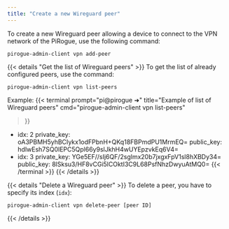 ```yaml
---
title: "Create a new Wireguard peer"
---
```


To create a new Wireguard peer allowing a device to connect to the VPN network of the PiRogue, use the following command:
```shell {title="Add a new Wireguard peer"}
pirogue-admin-client vpn add-peer
```

{{< details "Get the list of Wireguard peers" >}}
To get the list of already configured peers, use the command:
```shell {title="List the Wireguard peers"}
pirogue-admin-client vpn list-peers
```

Example:
{{< terminal 
prompt="pi@pirogue ➜" 
title="Example of list of Wireguard peers"
cmd="pirogue-admin-client vpn list-peers" 
>}}
- idx: 2
  private_key: oA3PBMH5yhBCIykx1odFPbnH+QKq18FBPmdPU1MrmEQ=
  public_key: hdlwEsh7SQ0lEPC5Qpl66y9slJkhH4wUYEpzvkEq6V4=
- idx: 3
  private_key: YGe5EF//sIj6QF/2sglmx20b7jxgxFpV1sl8hXBDy34=
  public_key: 8lSksu3/HF8vCGi5lCOktI3C9L68PsfNhzDwyuAtMQ0=
{{< /terminal >}}
{{< /details >}}

{{< details "Delete a Wireguard peer" >}}
To delete a peer, you have to specify its index (`idx`):
```shell {title="Delete the peer #2"}
pirogue-admin-client vpn delete-peer [peer ID]
```
{{< /details >}}